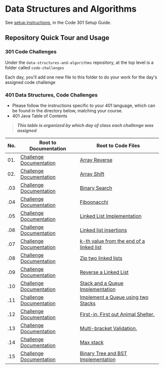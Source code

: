 # Data Structures and Algorithms

See [setup instructions](https://codefellows.github.io/setup-guide/code-301/3-code-challenges), in the Code 301 Setup Guide.

## Repository Quick Tour and Usage

### 301 Code Challenges

Under the `data-structures-and-algorithms` repository, at the top level is a folder called `code-challenges`

Each day, you'll add one new file to this folder to do your work for the day's assigned code challenge

### 401 Data Structures, Code Challenges

- Please follow the instructions specific to your 401 language, which can be found in the directory below, matching your course.
- 401 Java Table of Contents
>***This table is organized by which day of class each challenge was assigned***
>
|No.|Root to Documentation|Root to Code Files|
|---|---------------------|------------------|
|01.|[Challenge Documentation](challenges/array-reverse/README.md)|[Array Reverse](challenges/array-reverse/app/src/main/java/array/reverse/App.java)|
|02.|[Challenge Documentation](challenges/ArrayShift/README.md)|[Array Shift](challenges/ArrayShift/lib/src/main/java/ArrayShift/ArrayShift.java)|
|.03|[Challenge Documentation](challenges/BinarySearch/README.MD)|[Binary Search](challenges/BinarySearch/lib/src/)|
|.04|[Challenge Documentation](https://docs.google.com/spreadsheets/d/1edU2HNYEjbicQ7I0Kg5dnw14CUAJ28MpzI_7wpe2fMw/edit#gid=0)|[Fiboonacchi]([linkedList/app/src/main/java/linkedList/](https://docs.google.com/spreadsheets/d/1edU2HNYEjbicQ7I0Kg5dnw14CUAJ28MpzI_7wpe2fMw/edit#gid=0))|
|.05|[Challenge Documentation](Data-Structures/linkedList/README.md)|[ Linked List Implementation](Data-Structures/linkedList/app/src/)|
|.06|[Challenge Documentation](Data-Structures/linkedList/README.md)|[Linked list insertions](Data-Structures/linkedList/app/src/)|
|.07|[Challenge Documentation](Data-Structures/linkedList/README.md)|[k-th value from the end of a linked list](Data-Structures/linkedList/app/src/)|
|.08|[Challenge Documentation](Data-Structures/linkedList/README.md)|[Zip two linked lists](Data-Structures/linkedList/app/src/)|
|.09|[Challenge Documentation](https://docs.google.com/spreadsheets/d/1ykJACvY1xPAKTNaAslJsEG2Qr8iIo9tBa21jW6eW0lM/edit#gid=0)|[Reverse a Linked List](https://docs.google.com/spreadsheets/d/1ykJACvY1xPAKTNaAslJsEG2Qr8iIo9tBa21jW6eW0lM/edit#gid=0)|
|.10|[Challenge Documentation](Data-Structures/stacksandqueues/README.md)|[Stack and a Queue Implementation](Data-Structures/stacksandqueues/lib/src/)|
|.11|[Challenge Documentation](Data-Structures/stacksandqueues/README.md)|[Implement a Queue using two Stacks](Data-Structures/stacksandqueues/lib/src/)|
|.12|[Challenge Documentation](challenges/utilities/README.md)|[First-in, First out Animal Shelter.](challenges/utilities/lib/src/)|
|.13|[Challenge Documentation](challenges/utilities/README.md)|[Multi-bracket Validation.](challenges/utilities/lib/src/)|
|.14|[Challenge Documentation](https://docs.google.com/spreadsheets/d/1GmRamdvuWMmpxWerc6qhNV6XgtPm-EYwFiEWaoKuC3Y/edit#gid=0)|[Max stack](https://docs.google.com/spreadsheets/d/1GmRamdvuWMmpxWerc6qhNV6XgtPm-EYwFiEWaoKuC3Y/edit#gid=0)|
|.15|[Challenge Documentation](Data-Structures/tree/README.md)|[Binary Tree and BST Implementation](Data-Structures/tree/app/src/)|